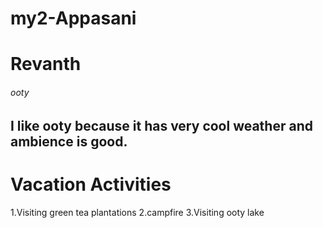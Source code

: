 # my2-Appasani
# Revanth 
###### ooty
I like ooty because it  has very **cool weather** and  **ambience** is good.
---
# Vacation Activities
1.Visiting green tea plantations
2.campfire
3.Visiting ooty lake






